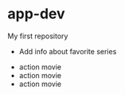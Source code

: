 # app-dev
My first repository
* Add info about favorite series
- action movie
- action movie
- action movie
